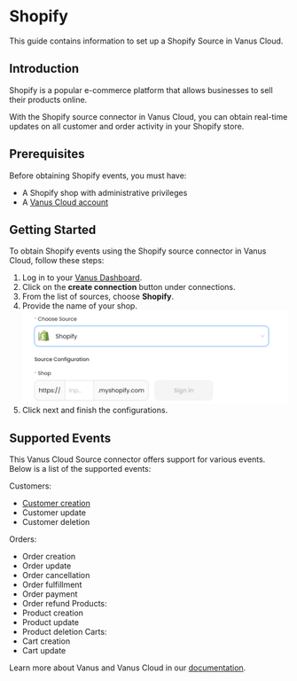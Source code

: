 # Shopify

This guide contains information to set up a Shopify Source in Vanus Cloud.

## Introduction

Shopify is a popular e-commerce platform that allows businesses to sell their products online. 

With the Shopify source connector in Vanus Cloud, you can obtain real-time updates on all customer and order activity in your Shopify store.

## Prerequisites

Before obtaining Shopify events, you must have:

- A Shopify shop with administrative privileges
- A [Vanus Cloud account](https://cloud.vanus.ai)

## Getting Started

To obtain Shopify events using the Shopify source connector in Vanus Cloud, follow these steps:

1. Log in to your [Vanus Dashboard](https://cloud.vanus.ai/dashboard).
2. Click on the **create connection** button under connections.
3. From the list of sources, choose **Shopify**.
4. Provide the name of your shop.
![](images/shopify.png)
5. Click next and finish the configurations.


## Supported Events
This Vanus Cloud Source connector offers support for various events. Below is a list of the supported events:

Customers: 
- [Customer creation](events.md#customer-creation)
- Customer update 
- Customer deletion

Orders: 
- Order creation 
- Order update 
- Order cancellation 
- Order fulfillment
- Order payment 
- Order refund
Products:
- Product creation 
- Product update 
- Product deletion
Carts:
- Cart creation 
- Cart update


Learn more about Vanus and Vanus Cloud in our [documentation](https://docs.vanus.ai).